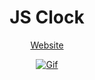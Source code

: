 <h1 align="center">JS Clock</h1>
<p align="center">
<a href="https://ekaterinashep.github.io/time/">Website</a>
</p>

<p align="center">
<a href="https://ekaterinashep.github.io/time/"><img src="https://user-images.githubusercontent.com/77797681/130420337-0621574f-1ac6-4f0f-a9f1-e26914d65f88.gif" alt="Gif"></a>
</p>
